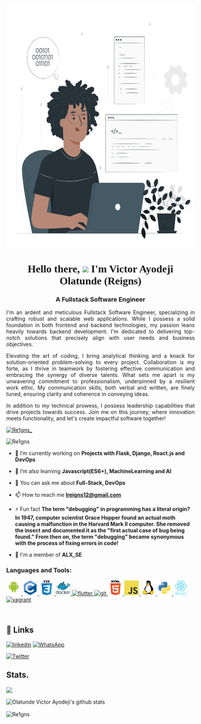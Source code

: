 <img align="center" alt="Reigns" width="900" height="650" src="https://github.com/Re1gns/Re1gns/blob/main/Images/Programmer-pana.png">


<h1 style="font-family:script;" align="center"> Hello there, <img src="https://github.com/TheDudeThatCode/TheDudeThatCode/blob/master/Assets/Hi.gif" width="29px">
 I'm Victor Ayodeji Olatunde (Reigns)</h1>
<h3 align="center">A Fullstack Software Engineer</h3>

<p align="justify">I'm an ardent and meticulous Fullstack Software Engineer, specializing in crafting robust and scalable web applications. While I possess a solid foundation in both frontend and backend technologies, my passion leans heavily towards backend development. I'm dedicated to delivering top-notch solutions that precisely align with user needs and business objectives.</p>

<p align="justify">Elevating the art of coding, I bring analytical thinking and a knack for solution-oriented problem-solving to every project. Collaboration is my forte, as I thrive in teamwork by fostering effective communication and embracing the synergy of diverse talents. What sets me apart is my unwavering commitment to professionalism, underpinned by a resilient work ethic. My communication skills, both verbal and written, are finely tuned, ensuring clarity and coherence in conveying ideas.</p>

<p align="justify">In addition to my technical prowess, I possess leadership capabilities that drive projects towards success. Join me on this journey, where innovation meets functionality, and let's create impactful software together!</p>


<p align="left"> <a href="https://x.com/Re1gns_" target="blank"><img src="https://img.shields.io/twitter/follow/Re1gns_?logo=twitter&style=for-the-badge" alt="Re1gns_" /></a> </p>

<p align="left"> <img src="https://komarev.com/ghpvc/?username=Re1gns&label=Profile%20views&color=0e75b6&style=flat" alt="Re1gns" />


- 🔭 I’m currently working on **Projects with Flask, Django, React.js and DevOps**

- 🌱 I’m also learning **Javascript(ES6+), MachineLearning and AI**

- 💬 You can ask me about **Full-Stack, DevOps**

- 📫 How to reach me **lreigns12@gmail.com**

- ⚡ Fun fact **The term "debugging" in programming has a literal origin? In 1947, computer scientist Grace Hopper found an actual moth causing a malfunction in the Harvard Mark II computer. She removed the insect and documented it as the "first actual case of bug being found." From then on, the term "debugging" became synonymous with the process of fixing errors in code!**

- 🔭 I'm a member of **ALX_SE**

<h3 align="left">Languages and Tools:</h3>
<p align="left"> <a href="https://developer.android.com" target="_blank" rel="noreferrer"> <img src="https://raw.githubusercontent.com/devicons/devicon/master/icons/android/android-original-wordmark.svg" alt="android" width="40" height="40"/> </a> <a href="https://www.cprogramming.com/" target="_blank" rel="noreferrer"> <img src="https://raw.githubusercontent.com/devicons/devicon/master/icons/c/c-original.svg" alt="c" width="40" height="40"/> </a> <a href="https://www.w3schools.com/css/" target="_blank" rel="noreferrer"> <img src="https://raw.githubusercontent.com/devicons/devicon/master/icons/css3/css3-original-wordmark.svg" alt="css3" width="40" height="40"/> </a> <a href="https://www.docker.com/" target="_blank" rel="noreferrer"> <img src="https://raw.githubusercontent.com/devicons/devicon/master/icons/docker/docker-original-wordmark.svg" alt="docker" width="40" height="40"/> </a> <a href="https://flutter.dev" target="_blank" rel="noreferrer"> <img src="https://www.vectorlogo.zone/logos/flutterio/flutterio-icon.svg" alt="flutter" width="40" height="40"/> </a> <a href="https://git-scm.com/" target="_blank" rel="noreferrer"> <img src="https://www.vectorlogo.zone/logos/git-scm/git-scm-icon.svg" alt="git" width="40" height="40"/> </a> <a href="https://www.w3.org/html/" target="_blank" rel="noreferrer"> <img src="https://raw.githubusercontent.com/devicons/devicon/master/icons/html5/html5-original-wordmark.svg" alt="html5" width="40" height="40"/> </a> <a href="https://developer.mozilla.org/en-US/docs/Web/JavaScript" target="_blank" rel="noreferrer"> <img src="https://raw.githubusercontent.com/devicons/devicon/master/icons/javascript/javascript-original.svg" alt="javascript" width="40" height="40"/> </a> <a href="https://www.linux.org/" target="_blank" rel="noreferrer"> <img src="https://raw.githubusercontent.com/devicons/devicon/master/icons/linux/linux-original.svg" alt="linux" width="40" height="40"/> </a> <a href="https://nodejs.org" target="_blank" rel="noreferrer">   <img src="https://raw.githubusercontent.com/devicons/devicon/master/icons/python/python-original.svg" alt="python" width="40" height="40"/> </a> <a href="https://reactjs.org/" target="_blank" rel="noreferrer"> <img src="https://raw.githubusercontent.com/devicons/devicon/master/icons/react/react-original-wordmark.svg" alt="react" width="40" height="40"/> </a> <a href="https://www.vagrantup.com/" target="_blank" rel="noreferrer"> <img src="https://www.vectorlogo.zone/logos/vagrantup/vagrantup-icon.svg" alt="vagrant" width="40" height="40"/> </a> </p>

 <br>
 
 ## 🔗 Links
[![linkedin](https://img.shields.io/badge/linkedin-0A66C2?style=for-the-badge&logo=linkedin&logoColor=white)](https://www.linkedin.com/in/re1gns)
[![WhatsApp](https://img.shields.io/badge/WhatsApp-25D366?style=for-the-badge&logo=whatsapp&logoColor=white)](https://wa.me/+23409025176325)
<!--[![youtube](https://img.shields.io/badge/youtube-ff0000?style=for-the-badge&logo=youtube&logoColor=white)](https://youtube.com/) -->
[![Twitter](https://img.shields.io/badge/twitter-333333?style=for-the-badge&logo=twitter&logoColor=white)](https://x.com/Re1gns_)

 ## Stats.
 <p><img align="center" src="https://github-readme-stats.vercel.app/api/top-langs/?username=Re1gns&layout=compact&theme=dark&hide_border=false" /></p>
<p><img align="center" src="https://github-readme-stats.vercel.app/api?username=Re1gns&show_icons=true&include_all_commits=true&count_private=true&layout=compact&theme=dark&hide_border=false&border_radius=2&hide=contribs" alt="Olatunde Victor Ayodeji's github stats" /></p>

<p><img align="center" src="https://github-readme-streak-stats.herokuapp.com/?user=Re1gns&theme=dark" alt="Re1gns" /></p>
<br/>
